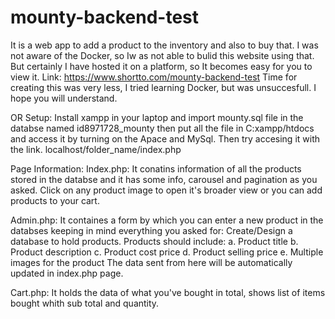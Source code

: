 # mounty-backend-test
It is a web app to add a product to the inventory and also to buy that.
I was not aware of the Docker, so Iw as not able to bulid this website using that.
But certainly I have hosted it on a platform, so It becomes easy for you to view it.
Link: https://www.shortto.com/mounty-backend-test
Time for creating this was very less, I tried learning Docker, but was unsuccesfull.
I hope you will understand.

OR
Setup:
Install xampp in your laptop and import mounty.sql file in the databse named id8971728_mounty then put all the file in C:xampp/htdocs
and access it by turning on the Apace and MySql.
Then try accesing it with the link.
localhost/folder_name/index.php

Page Information:
Index.php:
It conatins information of all the products stored in the databse and it has some info, carousel and pagination as you asked.
Click on any product image to open it's broader view or you can add products to your cart.

Admin.php:
It containes a form by which you can enter a new product in the databses keeping in mind everything you asked for:
Create/Design a database to hold products. Products should include:
a. Product title
b. Product description
c. Product cost price
d. Product selling price
e. Multiple images for the product
The data sent from here will be automatically updated in index.php page.

Cart.php:
It holds the data of what you've bought in total, shows list of items bought whith sub total and quantity.


